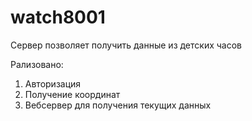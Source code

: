 # watch8001

Сервер позволяет получить данные из детских часов

Рализовано:
1. Авторизация
2. Получение координат
3. Вебсервер для получения текущих данных

